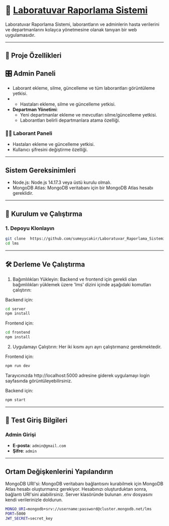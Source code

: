 # 🧪 [Laboratuvar Raporlama Sistemi](https://github.com/sumeyycakir/Laboratuvar_Raporlama_Sistemi/issues)

Laboratuvar Raporlama Sistemi, laborantların ve adminlerin hasta verilerini ve departmanlarını kolayca yönetmesine olanak tanıyan bir web uygulamasıdır.  


---

## 📌 Proje Özellikleri  

## 🎛️ Admin Paneli  
- Laborant ekleme, silme, güncelleme ve tüm laborantları görüntüleme yetkisi.
- - Hastaları ekleme, silme ve güncelleme yetkisi.  
- **Departman Yönetimi**:  
  - Yeni departmanlar ekleme ve mevcutları silme/güncelleme yetkisi.  
  - Laborantları belirli departmanlara atama özelliği.  

### 👩‍🔬 Laborant Paneli  
- Hastaları ekleme ve güncelleme yetkisi.  
- Kullanıcı şifresini değiştirme özelliği.  

---
## Sistem Gereksinimleri
- Node.js: Node.js 14.17.3 veya üstü kurulu olmalı.
- MongoDB Atlas: MongoDB veritabanı için bir MongoDB Atlas hesabı gereklidir.

---
## 🚀 Kurulum ve Çalıştırma  

### 1. Depoyu Klonlayın  
```bash
git clone  https://github.com/sumeyycakir/Laboratuvar_Raporlama_Sistemi.git
cd lms
```

---
## 🛠️ Derleme Ve Çalıştırma
1. Bağımlılıkları Yükleyin:
Backend ve frontend için gerekli olan bağımlılıkları yüklemek üzere 'lms' dizini içinde aşağıdaki komutları çalıştırın:

Backend için:

```bash
cd server
npm install
```

Frontend için:

```bash
cd frontend
npm install
```

2. Uygulamayı Çalıştırın: Her iki kısmı ayrı ayrı çalıştırmanız gerekmektedir.

Frontend için:

```bash
npm run dev
```
Tarayıcınızda http://localhost:5000 adresine giderek uygulamayı login sayfasında görüntüleyebilirsiniz.

Backend için:

```bash
npm start
```

---

## 🔐 Test Giriş Bilgileri  

### Admin Girişi  
- **E-posta**: `admin@gmail.com`  
- **Şifre**: `admin`  

---


## Ortam Değişkenlerini Yapılandırın

MongoDB URI'si:
MongoDB veritabanı bağlantısını kurabilmek için MongoDB Atlas hesabı oluşturmanız gerekiyor.
Hesabınızı oluşturduktan sonra, bağlantı URI'sini alabilirsiniz.
Server klasöründe bulunan .env dosyasını kendi verilerinizle doldurun.
```bash
MONGO_URI=mongodb+srv://username:password@cluster.mongodb.net/lms
PORT=5000
JWT_SECRET=secret_key
```

